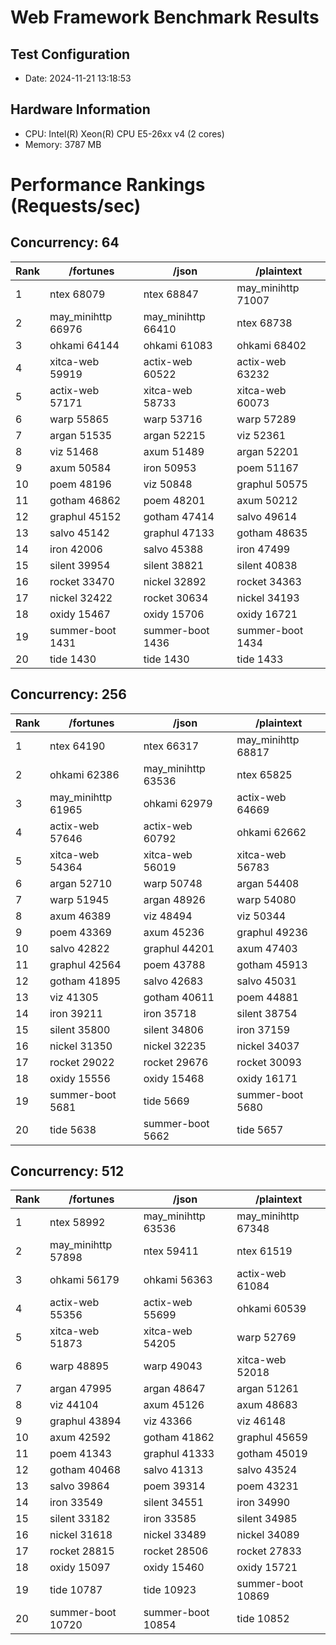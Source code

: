 # Web Framework Benchmark Results

## Test Configuration

- Date: 2024-11-21 13:18:53
## Hardware Information
- CPU: Intel(R) Xeon(R) CPU E5-26xx v4 (2 cores)
- Memory: 3787 MB

# Performance Rankings (Requests/sec)

## Concurrency: 64

| Rank | /fortunes | /json | /plaintext |
|------|-----------------|-----------------|-----------------|
|    1 | ntex          68079 | ntex          68847 | may_minihttp     71007 |
|    2 | may_minihttp     66976 | may_minihttp     66410 | ntex          68738 |
|    3 | ohkami        64144 | ohkami        61083 | ohkami        68402 |
|    4 | xitca-web     59919 | actix-web     60522 | actix-web     63232 |
|    5 | actix-web     57171 | xitca-web     58733 | xitca-web     60073 |
|    6 | warp          55865 | warp          53716 | warp          57289 |
|    7 | argan         51535 | argan         52215 | viz           52361 |
|    8 | viz           51468 | axum          51489 | argan         52201 |
|    9 | axum          50584 | iron          50953 | poem          51167 |
|   10 | poem          48196 | viz           50848 | graphul       50575 |
|   11 | gotham        46862 | poem          48201 | axum          50212 |
|   12 | graphul       45152 | gotham        47414 | salvo         49614 |
|   13 | salvo         45142 | graphul       47133 | gotham        48635 |
|   14 | iron          42006 | salvo         45388 | iron          47499 |
|   15 | silent        39954 | silent        38821 | silent        40838 |
|   16 | rocket        33470 | nickel        32892 | rocket        34363 |
|   17 | nickel        32422 | rocket        30634 | nickel        34193 |
|   18 | oxidy         15467 | oxidy         15706 | oxidy         16721 |
|   19 | summer-boot      1431 | summer-boot      1436 | summer-boot      1434 |
|   20 | tide           1430 | tide           1430 | tide           1433 |

## Concurrency: 256

| Rank | /fortunes | /json | /plaintext |
|------|-----------------|-----------------|-----------------|
|    1 | ntex          64190 | ntex          66317 | may_minihttp     68817 |
|    2 | ohkami        62386 | may_minihttp     63536 | ntex          65825 |
|    3 | may_minihttp     61965 | ohkami        62979 | actix-web     64669 |
|    4 | actix-web     57646 | actix-web     60792 | ohkami        62662 |
|    5 | xitca-web     54364 | xitca-web     56019 | xitca-web     56783 |
|    6 | argan         52710 | warp          50748 | argan         54408 |
|    7 | warp          51945 | argan         48926 | warp          54080 |
|    8 | axum          46389 | viz           48494 | viz           50344 |
|    9 | poem          43369 | axum          45236 | graphul       49236 |
|   10 | salvo         42822 | graphul       44201 | axum          47403 |
|   11 | graphul       42564 | poem          43788 | gotham        45913 |
|   12 | gotham        41895 | salvo         42683 | salvo         45031 |
|   13 | viz           41305 | gotham        40611 | poem          44881 |
|   14 | iron          39211 | iron          35718 | silent        38754 |
|   15 | silent        35800 | silent        34806 | iron          37159 |
|   16 | nickel        31350 | nickel        32235 | nickel        34037 |
|   17 | rocket        29022 | rocket        29676 | rocket        30093 |
|   18 | oxidy         15556 | oxidy         15468 | oxidy         16171 |
|   19 | summer-boot      5681 | tide           5669 | summer-boot      5680 |
|   20 | tide           5638 | summer-boot      5662 | tide           5657 |

## Concurrency: 512

| Rank | /fortunes | /json | /plaintext |
|------|-----------------|-----------------|-----------------|
|    1 | ntex          58992 | may_minihttp     63536 | may_minihttp     67348 |
|    2 | may_minihttp     57898 | ntex          59411 | ntex          61519 |
|    3 | ohkami        56179 | ohkami        56363 | actix-web     61084 |
|    4 | actix-web     55356 | actix-web     55699 | ohkami        60539 |
|    5 | xitca-web     51873 | xitca-web     54205 | warp          52769 |
|    6 | warp          48895 | warp          49043 | xitca-web     52018 |
|    7 | argan         47995 | argan         48647 | argan         51261 |
|    8 | viz           44104 | axum          45126 | axum          48683 |
|    9 | graphul       43894 | viz           43366 | viz           46148 |
|   10 | axum          42592 | gotham        41862 | graphul       45659 |
|   11 | poem          41343 | graphul       41333 | gotham        45019 |
|   12 | gotham        40468 | salvo         41313 | salvo         43524 |
|   13 | salvo         39864 | poem          39314 | poem          43231 |
|   14 | iron          33549 | silent        34551 | iron          34990 |
|   15 | silent        33182 | iron          33585 | silent        34985 |
|   16 | nickel        31618 | nickel        33489 | nickel        34089 |
|   17 | rocket        28815 | rocket        28506 | rocket        27833 |
|   18 | oxidy         15097 | oxidy         15460 | oxidy         15721 |
|   19 | tide          10787 | tide          10923 | summer-boot     10869 |
|   20 | summer-boot     10720 | summer-boot     10854 | tide          10852 |
